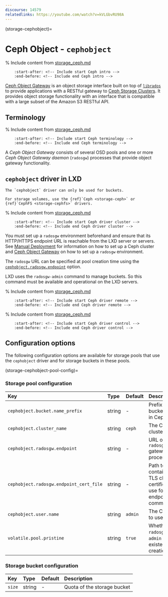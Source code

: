 ```yaml
---
discourse: 14579
relatedlinks: https://youtube.com/watch?v=kVLGbvRU98A
---
```


(storage-cephobject)=
# Ceph Object - `cephobject`

% Include content from [storage_ceph.md](storage_ceph.md)
```{include} storage_ceph.md
    :start-after: <!-- Include start Ceph intro -->
    :end-before: <!-- Include end Ceph intro -->
```

[Ceph Object Gateway](https://docs.ceph.com/en/latest/radosgw/) is an object storage interface built on top of [`librados`](https://docs.ceph.com/en/latest/rados/api/librados-intro/) to provide applications with a RESTful gateway to [Ceph Storage Clusters](https://docs.ceph.com/en/latest/rados/).
It provides object storage functionality with an interface that is compatible with a large subset of the Amazon S3 RESTful API.

## Terminology

% Include content from [storage_ceph.md](storage_ceph.md)
```{include} storage_ceph.md
    :start-after: <!-- Include start Ceph terminology -->
    :end-before: <!-- Include end Ceph terminology -->
```

A *Ceph Object Gateway* consists of several OSD pools and one or more *Ceph Object Gateway daemon* (`radosgw`) processes that provide object gateway functionality.

## `cephobject` driver in LXD

```{note}
The `cephobject` driver can only be used for buckets.

For storage volumes, use the {ref}`Ceph <storage-ceph>` or {ref}`CephFS <storage-cephfs>` drivers.
```

% Include content from [storage_ceph.md](storage_ceph.md)
```{include} storage_ceph.md
    :start-after: <!-- Include start Ceph driver cluster -->
    :end-before: <!-- Include end Ceph driver cluster -->
```

You must set up a `radosgw` environment beforehand and ensure that its HTTP/HTTPS endpoint URL is reachable from the LXD server or servers.
See [Manual Deployment](https://docs.ceph.com/en/latest/install/manual-deployment/) for information on how to set up a Ceph cluster and [Ceph Object Gateway](https://docs.ceph.com/en/latest/radosgw/) on how to set up a `radosgw` environment.

The `radosgw` URL can be specified at pool creation time using the [`cephobject.radosgw.endpoint`](storage-cephobject-pool-config) option.

LXD uses the `radosgw-admin` command to manage buckets. So this command must be available and operational on the LXD servers.

% Include content from [storage_ceph.md](storage_ceph.md)
```{include} storage_ceph.md
    :start-after: <!-- Include start Ceph driver remote -->
    :end-before: <!-- Include end Ceph driver remote -->
```

% Include content from [storage_ceph.md](storage_ceph.md)
```{include} storage_ceph.md
    :start-after: <!-- Include start Ceph driver control -->
    :end-before: <!-- Include end Ceph driver control -->
```

## Configuration options

The following configuration options are available for storage pools that use the `cephobject` driver and for storage buckets in these pools.

(storage-cephobject-pool-config)=
### Storage pool configuration
Key                                      | Type                          | Default | Description
:--                                      | :---                          | :------ | :----------
`cephobject.bucket.name_prefix`          | string                        | -       | Prefix to add to bucket names in Ceph
`cephobject.cluster_name`                | string                        | `ceph`  | The Ceph cluster to use
`cephobject.radosgw.endpoint`            | string                        | -       | URL of the `radosgw` gateway process
`cephobject.radosgw.endpoint_cert_file`  | string                        | -       | Path to the file containing the TLS client certificate to use for endpoint communication
`cephobject.user.name`                   | string                        | `admin` | The Ceph user to use
`volatile.pool.pristine`                 | string                        | `true`  | Whether the `radosgw` `lxd-admin` user existed at creation time

### Storage bucket configuration
Key    | Type   | Default                | Description
:--    | :---   | :------                | :----------
`size` | string | -                      | Quota of the storage bucket
